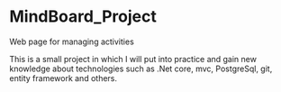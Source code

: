 # MindBoard_Project
Web page for managing activities

  This is a small project in which I will put into practice and gain new knowledge about technologies 
such as .Net core, mvc, PostgreSql, git, entity framework and others.
